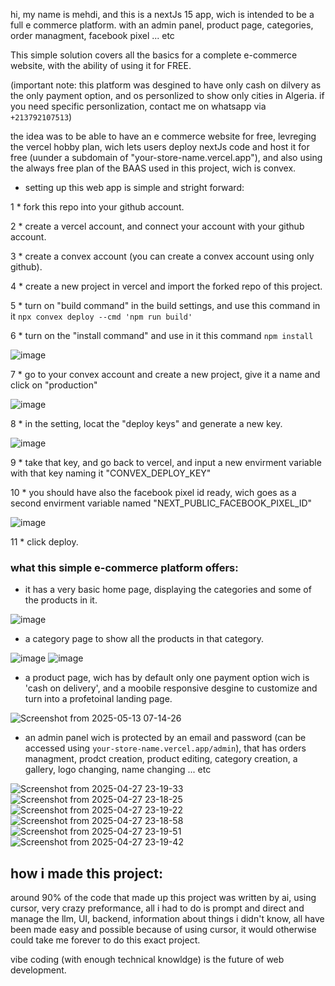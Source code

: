 hi, my name is mehdi, and this is a nextJs 15 app, wich is intended to be a full e commerce platform. with an admin panel, product page, categories, order managment, facebook pixel ... etc

This simple solution covers all the basics for a complete e-commerce website, with the ability of using it for FREE.

(important note: this platform was desgined to have only cash on dilvery as the only payment option, and os personlized to show only cities in Algeria.
if you need specific personlization, contact me on whatsapp via `+213792107513`)

the idea was to be able to have an e commerce website for free, levreging the vercel hobby plan, wich lets users deploy nextJs code and host it for free (uunder a subdomain of "your-store-name.vercel.app"), and also using the always free plan of the BAAS used in this project, wich is convex.

- setting up this web app is simple and stright forward:

1 * fork this repo into your github account.

2 * create a vercel account, and connect your account with your github account.

3 * create a convex account (you can create a convex account using only github).

4 * create a new project in vercel and import the forked repo of this project.

5 * turn on "build command" in the build settings, and use this command in it `npx convex deploy --cmd 'npm run build'`

6 * turn on the "install command" and use in it this command `npm install`

![image](https://github.com/user-attachments/assets/bc4fe6d6-e988-4a9d-943b-bc5ffdd72b36)

7 * go to your convex account and create a new project, give it a name and click on "production"

![image](https://github.com/user-attachments/assets/81af716c-472b-47fd-a1d0-852407ad110f)

8 * in the setting, locat the "deploy keys" and generate a new key.

![image](https://github.com/user-attachments/assets/1b5a1aa6-a1b3-44d0-9c1a-375602ae0d96)

9 * take that key, and go back to vercel, and input a new envirment variable with that key naming it "CONVEX_DEPLOY_KEY"

10 * you should have also the facebook pixel id ready, wich goes as a second envirment variable named "NEXT_PUBLIC_FACEBOOK_PIXEL_ID"

![image](https://github.com/user-attachments/assets/4c8de0ad-984d-48d3-ae94-444621f67d8d)

11 * click deploy.



### what this simple e-commerce platform offers:


- it has a very basic home page, displaying the categories and some of the products in it.

![image](https://github.com/user-attachments/assets/df91c2b6-85bb-45c1-9b2e-11aa54ae5834)

- a category page to show all the products in that category.

![image](https://github.com/user-attachments/assets/11f277a2-c480-4ad4-a865-56a11de9a06a)
![image](https://github.com/user-attachments/assets/161c52cc-781b-4a02-b577-a453ad84aa25)

- a product page, wich has by default only one payment option wich is 'cash on delivery', and a moobile responsive desgine to customize and turn into a profetoinal landing page.

![Screenshot from 2025-05-13 07-14-26](https://github.com/user-attachments/assets/f8d15a4d-684b-402c-ad7a-5dda0fe7162f)

- an admin panel wich is protected by an email and password (can be accessed using `your-store-name.vercel.app/admin`), that has orders managment, prodct creation, product editing, category creation, a gallery, logo changing, name changing ... etc

![Screenshot from 2025-04-27 23-19-33](https://github.com/user-attachments/assets/52e8cdac-1e8e-4daf-893e-ec837ecee1c4)
![Screenshot from 2025-04-27 23-18-25](https://github.com/user-attachments/assets/bbf494ff-a1ab-431e-bbca-945b12bf5f1b)
![Screenshot from 2025-04-27 23-19-22](https://github.com/user-attachments/assets/97c8c47d-fd87-4fcc-a5cf-be8ab8509300)
![Screenshot from 2025-04-27 23-18-58](https://github.com/user-attachments/assets/c9c24489-d2cd-46bb-bbe1-f8b51731102f)
![Screenshot from 2025-04-27 23-19-51](https://github.com/user-attachments/assets/8747a40c-6a8a-4279-96ce-fd8a8015a6d9)
![Screenshot from 2025-04-27 23-19-42](https://github.com/user-attachments/assets/910c6429-c2a5-4f87-9c84-c91357819e00)


## how i made this project:

around 90% of the code that made up this project was written by ai, using cursor, very crazy preformance, all i had to do is prompt and direct and manage the llm, UI, backend, information about things i didn't know, all have been made easy and possible because of using cursor, it would otherwise could take me forever to do this exact project.

vibe coding (with enough technical knowldge) is the future of web development.




